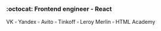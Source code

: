 ### :octocat: Frontend engineer - React
VK ▫️ Yandex ▫️ Avito ▫️ Tinkoff ▫️ Leroy Merlin ▫️ HTML Academy
